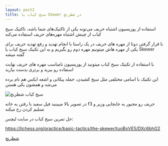 ```yaml
---
layout: post2
title: سیخ کباب یا Skewer در شطرنج
---
```


استفاده از پوزیسیون اشتباه حریف می‌تونه یکی از تاکتیک‌های شما باشه، تاکتیک سیخ کباب از چینش اشتباه مهره‌های حریف استفاده می‌کنه

با قرار گرفتن دوتا از مهره های حریف در یک راستا با انجام تهدید و رفع تهدید حریف برای یکی از مهره هاش میتونیم مهره دوم رو بگیریم و به این تکنیک  سیخ کباب یا Skewer گفته میشه

با استفاده از تکنیک سیخ کباب میتونید از پوزیسیون نامناسب مهره های حریف نهایت استفاده رو ببرید و برتری بدست بیارید

این تکنیک با اسامی مختلفی مثل سیخ کشیدن، حمله پیکانی و اشعه ایکس هم نام برده می‌شه و همشون یکی هستن

<img class="center" src="https://ehsaider.ir/x/skewer.png" loading="lazy" alt="سیخ کباب شطرنج">

در تصویر بالا میبینید فیل سفید با رفتن به خانه f3 حریف رو مجبور به جابجایی وزیر و تسلیم کردن رخ میکنه

حل تمرین سیخ کباب در سایت لیچس:

<a rel="nofollow" href="https://lichess.org/practice/basic-tactics/the-skewer/tuoBxVE5/DXc6bhG2" target="_blank">https://lichess.org/practice/basic-tactics/the-skewer/tuoBxVE5/DXc6bhG2</a>

<a href="{{ site.url }}/chess" class="button">شطرنج</a>
